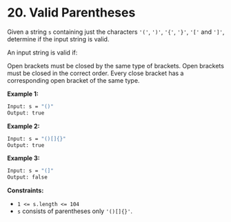 # 20. Valid Parentheses

Given a string `s` containing just the characters `'('`, `')'`, `'{'`, `'}'`, `'['` and `']'`, determine if the input string is valid.

An input string is valid if:

Open brackets must be closed by the same type of brackets.
Open brackets must be closed in the correct order.
Every close bracket has a corresponding open bracket of the same type.

**Example 1:**

```sh
Input: s = "()"
Output: true
```

**Example 2:**

```sh
Input: s = "()[]{}"
Output: true
```

**Example 3:**

```sh
Input: s = "(]"
Output: false
```

**Constraints:**

- `1 <= s.length <= 104`
- `s` consists of parentheses only `'()[]{}'`.
